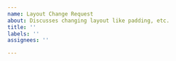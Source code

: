 ```yaml
---
name: Layout Change Request
about: Discusses changing layout like padding, etc.
title: ''
labels: ''
assignees: ''

---
```



